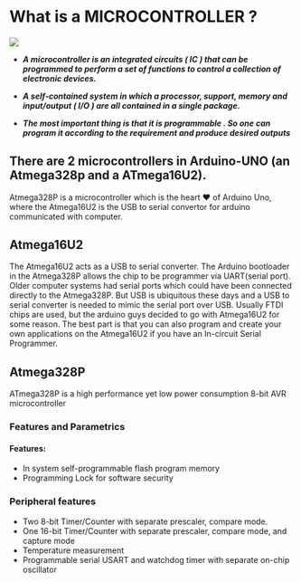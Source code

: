 # What is a MICROCONTROLLER ?
<h5>
  <img src="https://github.com/IoT-Buzz/IoT/blob/main/Hardware/pictures/microcontroller%20.png">

  
* A microcontroller is an integrated circuits ( IC ) that can be programmed to
perform a set of functions to control a collection of electronic devices.
* A self-contained system in which a processor, support, memory and
input/output ( I/O ) are all contained in a single package.

* The most important thing is that it is programmable . So one can program it
according to the requirement and produce desired outputs
</h5>

## There are 2 microcontrollers in Arduino-UNO (an Atmega328p and a ATmega16U2).
Atmega328P is a microcontroller which is the heart :heart: of Arduino Uno, where the Atmega16U2 is the USB to serial convertor for arduino communicated with computer.

## Atmega16U2
The Atmega16U2 acts as a USB to serial converter. The Arduino bootloader in the Atmega328P allows the chip to be programmer via UART(serial port). Older computer systems had serial ports which could have been connected directly to the Atmega328P. But USB is ubiquitous these days and a USB to serial converter is needed to mimic the serial port over USB. Usually FTDI chips are used, but the arduino guys decided to go with Atmega16U2 for some reason. The best part is that you can also program and create your own applications on the Atmega16U2 if you have an In-circuit Serial Programmer.

## Atmega328P
ATmega328P is a high performance yet low power consumption 8-bit AVR microcontroller

### Features and Parametrics
#### Features:

* In system self-programmable flash program memory
* Programming Lock for software security
### Peripheral features
* Two 8-bit Timer/Counter with separate prescaler, compare mode.
* One 16-bit Timer/Counter with separate prescaler, compare mode, and capture mode
* Temperature measurement
* Programmable serial USART and watchdog timer with separate on-chip oscillator


  
